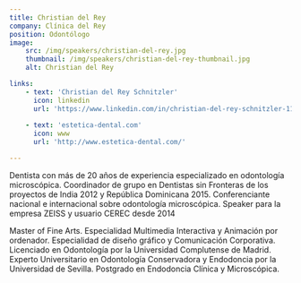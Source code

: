 ```yaml
---
title: Christian del Rey
company: Clínica del Rey
position: Odontólogo
image:
    src: /img/speakers/christian-del-rey.jpg
    thumbnail: /img/speakers/christian-del-rey-thumbnail.jpg
    alt: Christian del Rey

links:
    - text: 'Christian del Rey Schnitzler'
      icon: linkedin
      url: 'https://www.linkedin.com/in/christian-del-rey-schnitzler-11920148/'
      
    - text: 'estetica-dental.com'
      icon: www
      url: 'http://www.estetica-dental.com/'       

---
```


Dentista con más de 20 años de experiencia especializado en odontología microscópica. Coordinador de grupo en Dentistas sin Fronteras de los proyectos de India 2012 y República Dominicana 2015. Conferenciante nacional e internacional sobre odontología microscópica. Speaker para la empresa ZEISS y usuario CEREC desde 2014

Master of Fine Arts. Especialidad Multimedia Interactiva y Animación por ordenador. Especialidad de diseño gráfico y Comunicación Corporativa. Licenciado en Odontología por la Universidad Complutense de Madrid. Experto Universitario en Odontología Conservadora y Endodoncia por la Universidad de Sevilla. Postgrado en Endodoncia Clínica y Microscópica.